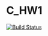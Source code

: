 # C_HW1
[![Build Status](https://travis-ci.com/remeal/C_HW1.svg?branch=dev)](https://travis-ci.com/remeal/C_HW1)

